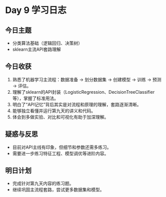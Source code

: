 # Day 9 学习日志

## 今日主题
- 分类算法基础（逻辑回归、决策树）
- sklearn主流API套路理解

## 今日收获
1. 熟悉了机器学习主流程：数据准备 → 划分数据集 → 创建模型 → 训练 → 预测 → 评估。
2. 理解了sklearn的API封装（LogisticRegression、DecisionTreeClassifier等），掌握了标准用法。
3. 明白了“API记忆”背后其实是对流程和原理的理解，套路逐渐清晰。
4. 能够独立看懂并运行第九天的讲义和代码。
5. 体会到多做实验、对比和可视化有助于加深理解。

## 疑惑与反思
- 目前对API主线有印象，但细节和参数还需多练习。
- 需要进一步练习特征工程、模型调优等进阶内容。

## 明日计划
- 完成针对第九天内容的练习题。
- 继续巩固主流程套路，尝试更多数据集和模型。 